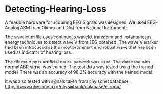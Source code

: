 # Detecting-Hearing-Loss

A feasible hardware for acquiring EEG Signals was designed. We used EEG-Analog ASM from Olimex and DAQ from National Instruments.

The wavelet.m file uses continuous wavelet transform and instantaneous energy techniques to detect wave V from EEG obtained. The wave V marker had been introduced as the most prominent and robust wave that has been used as indicator of hearing loss. 

The file main.py is artificial neural network was used. The database with normal ABR signal was trained. The test data was tested using the trained model. There was an accuracy of 98.2% accuracy with the trained model.

It was also tested with signals taken from phyisonet database. https://www.physionet.org/physiobank/database/earndb/
